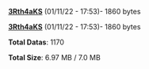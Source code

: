 [**3Rth4aKS**](/data/3Rth4aKS.txt) (01/11/22 - 17:53)- 1860 bytes

[**3Rth4aKS**](/data/3Rth4aKS.txt) (01/11/22 - 17:53)- 1860 bytes

**Total Datas**: 1170

**Total Size**: 6.97 MB / 7.0 MB